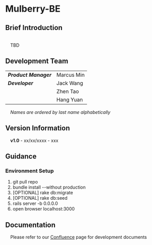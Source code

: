 # Mulberry-BE


## Brief Introduction

<br/>&nbsp;&nbsp;&nbsp;&nbsp;TBD

## Development Team

|                           |                    |
|---------------------------|--------------------|
| ***Product Manager***     | Marcus Min         |
| ***Developer***           | Jack Wang          |
|                           | Zhen Tao           |
|                           | Hang Yuan          |

&nbsp;&nbsp;&nbsp;&nbsp;*Names are ordered by last name alphabetically*

## Version Information

&nbsp;&nbsp;&nbsp;&nbsp;**v1.0** - xx/xx/xxxx - xxx

## Guidance
### Environment Setup
1. git pull repo
2. bundle install --without production
3. [OPTIONAL] rake db:migrate
4. [OPTIONAL] rake db:seed
5. rails server -b 0.0.0.0 
6. open browser localhost:3000

## Documentation

&nbsp;&nbsp;&nbsp;&nbsp;Please refer to our [Confluence](https://marcus117.atlassian.net/wiki/spaces/MULBERRY/overview "Mulberry Confluence") page for development documents
